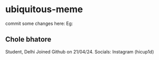 # ubiquitous-meme

commit some changes here:
Eg:

## Chole bhatore
Student, Delhi
Joined Github on 21/04/24.
Socials: Instagram (hicup1d)

